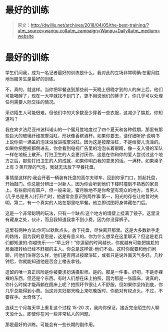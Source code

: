 # 最好的训练

> 原文：<http://dwillis.net/archives/2018/04/05/the-best-training/?utm_source=wanqu.co&utm_campaign=Wanqu+Daily&utm_medium=website>

# 最好的训练

学生们问我，成为一名记者最好的训练是什么。我对此的立场非常明确:在蜜月胜地当服务生是最好的训练。

不，真的，就这样。当你把早餐送到那些前一天晚上很晚才到的人的床上后，他们可能喝醉了，现在一大早就找不到门了，更不用说他们的裤子了，你几乎可以处理任何需要人际交往的情况。

采访陌生人可能很难。但他们中的大多数至少穿着一些衣服，这减少了尴尬，你知道吗？

我在宾夕法尼亚州波科诺山的一个蜜月胜地度过了四个夏天和各种假期，那里有那些巨大的玻璃纤维按摩浴缸，形状像香槟酒杯。如果你要去，请仔细听好:说明书上说你把一满盖的泡沫浴放进按摩浴缸。因为这是按摩浴缸，不是给婴儿洗澡的。如果你把整瓶都倒进去，你会看到电视广告里的泡泡长着眼睛，像一支入侵的军队一样在地板上散开。打扫卫生的人会更讨厌你，这是在你和你的爱人尝试过这个地方之后，那些打扫卫生的人的成就，如果你明白我的意思的话。一满杯。如果桌子上有 3 英尺厚的气泡，我就无法放下早餐托盘。

事情是这样的:我会开着一辆装有托盘的高尔夫球车，回到你家门口，抓起托盘，开始敲门。你总能分辨出一对新人，因为你会听到他们下楼时撞到不熟悉的家具上。有些房间有窗户，但一般来说，蜜月胜地不是你希望有观众的地方。当男人(几乎总是男人)打开门时，他通常会意识到两件事:第一，阳光的存在让他暂时失明，第二，有一个真实的人站在那里吃早餐。他立即试图将身体藏在门后。

这是一个非常聪明的玩法，只有一个缺点:这个地方的墙壁上挂满了镜子。这里没有藏身之处，伙计，而且我知道我拿不到小费，因为你没穿裤子。

这里有两种方法:你可以默默点头，放下托盘，尽快离开那里。这是大多数新手走的路线，因为我的意思是，这是有意义的。你为什么想呆在这里聊天？但这是老兵们都知道的:你越快乐——“早上好！”你逗留的时间越长，你就越有可能把尴尬的局面扭转给已经不舒服的主人。你总是这样做-他们不会。这时你就要和他们闲聊，问他们住得怎么样，他们是否用过按摩浴缸，或者只是说外面天气多好。几秒钟后，你就能知道他是否会上楼去拿钱。

逗留的唯一真正风险是你被要求扮演摄影师。是的。那是一件事。好吧，不是赤裸裸的东西，但还是个东西。有时人们想在床上拍照，因为那是一张圆床，说真的，你什么时候才能再躺在圆床上呢？拍照环节很让人不舒服，但如果你坚持到底，你几乎总能得到小费。当这对夫妇那天晚上来吃晚饭时，你绝对有权点头。不过，不要挥手。太奇怪了。

连续三个月每天早上重复这个过程 15-20 次，我向你保证，接近完全陌生的人聊天没什么，即使你在问一些非常私人的问题。

那是最好的训练。可能会有一些长期的副作用。